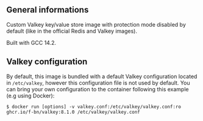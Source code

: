 ## General informations

Custom Valkey key/value store image with protection mode disabled by default (like in the official Redis and Valkey images).

Built with GCC 14.2.

## Valkey configuration

By default, this image is bundled with a default Valkey configuration located in `/etc/valkey`, however this configuration file is not used by default. You can bring your own configuration to the container following this example (e.g using Docker):

```shell
$ docker run [options] -v valkey.conf:/etc/valkey/valkey.conf:ro ghcr.io/f-bn/valkey:8.1.0 /etc/valkey/valkey.conf
```